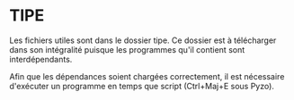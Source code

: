 # TIPE
Les fichiers utiles sont dans le dossier tipe.
Ce dossier est à télécharger dans son intégralité puisque les programmes qu'il contient sont interdépendants.

Afin que les dépendances soient chargées correctement, il est nécessaire d'exécuter un programme en temps que script (Ctrl+Maj+E sous Pyzo).
